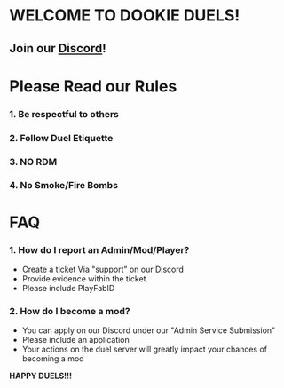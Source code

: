 # WELCOME TO DOOKIE DUELS!
                                
## **Join our [Discord](https://discord.com/invite/uVbav6EU3D "Dookie Duels")!**

# **Please Read our Rules**

### 1. Be respectful to others

### 2. Follow Duel Etiquette

### 3. NO RDM

### 4. No Smoke/Fire Bombs


# FAQ

### 1. How do I report an Admin/Mod/Player?
* Create a ticket Via "support" on our Discord
* Provide evidence within the ticket
* Please include PlayFabID

### 2. How do I become a mod?
* You can apply on our Discord under our "Admin Service Submission"
* Please include an application
* Your actions on the duel server will greatly impact your chances of becoming a mod


 **HAPPY DUELS!!!**
